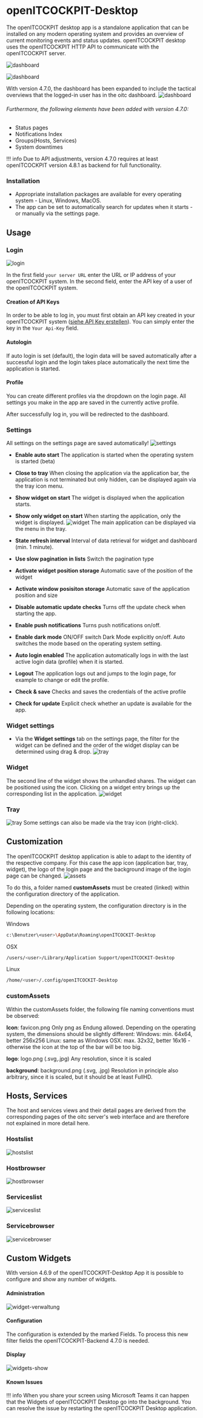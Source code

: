 # openITCOCKPIT-Desktop
The openITCOCKPIT desktop app is a standalone application that can be installed on any modern operating system and provides an overview of current monitoring events and status updates. openITCOCKPIT desktop uses the openITCOCKPIT HTTP API to communicate with the openITCOCKPIT server.

![dashboard](../images/oitc-desktop/desktop-ligt.png)

![dashboard](../images/oitc-desktop/desktop-dark.png)

With version 4.7.0, the dashboard has been expanded to include the tactical overviews that the logged-in user has in the oitc dashboard.
![dashboard](../images/oitc-desktop/tacticals-desktop.png)

###### Furthermore, the following elements have been added with version 4.7.0:

* Status pages
* Notifications Index
* Groups(Hosts, Services)
* System downtimes

!!! info
    Due to API adjustments, version 4.7.0 requires at least openITCOCKPIT version 4.8.1 as backend for full functionality.

### Installation
* Appropriate installation packages are available for every operating system - Linux, Windows, MacOS.
* The app can be set to automatically search for updates when it starts - or manually via the settings page.

## Usage

### Login

![login](../images/oitc-desktop/login.png)

In the first field `your server URL` enter the URL or IP address of your openITCOCKPIT system.
In the second field, enter the API key of a user of the openITCOCKPIT system.

#### Creation of API Keys
In order to be able to log in, you must first obtain an API key created in your openITCOCKPIT system ([siehe API Key erstellen](../../development/api/#api-keys)). You can simply enter the key in the `Your Api-Key` field.

#### Autologin
If auto login is set (default), the login data will be saved automatically after a successful login and the login takes place automatically the next time the application is started.

#### Profile
You can create different profiles via the dropdown on the login page.
All settings you make in the app are saved in the currently active profile.

After successfully log in, you will be redirected to the dashboard.

### Settings
All settings on the settings page are saved automatically!
![settings](../images/oitc-desktop/settings.png)

* **Enable auto start**
The application is started when the operating system is started (beta)

* **Close to tray**
When closing the application via the application bar, the application is not terminated but only hidden, can be displayed again via the tray icon menu.
* **Show widget on start**
The widget is displayed when the application starts.

* **Show only widget on start**
When starting the application, only the widget is displayed.
![widget](../images/oitc-desktop/widget.png)
The main application can be displayed via the menu in the tray.

* **State refresh interval**
Interval of data retrieval for widget and dashboard (min. 1 minute).

* **Use slow pagination in lists**
Switch the pagination type

* **Activate widget position storage**
Automatic save of the position of the widget

* **Activate window posisiton storage**
Automatic save of the application position and size

* **Disable automatic update checks**
Turns off the update check when starting the app.

* **Enable push notifications**
Turns push notifications on/off.

* **Enable dark mode**
ON/OFF switch Dark Mode explicitly on/off. Auto switches the mode based on the operating system setting.

* **Auto login enabled**
The application automatically logs in with the last active login data (profile) when it is started.

* **Logout**
The application logs out and jumps to the login page, for example to change or edit the profile.

* **Check & save**
Checks and saves the credentials of the active profile

* **Check for update**
Explicit check whether an update is available for the app.

### Widget settings
* Via the **Widget settings** tab on the settings page, the filter for the widget can be defined and the order of the widget display can be determined using drag & drop.
![tray](../images/oitc-desktop/widget-settings.png)

### Widget
The second line of the widget shows the unhandled shares.
The widget can be positioned using the icon.
Clicking on a widget entry brings up the corresponding list in the application.
  ![widget](../images/oitc-desktop/widget.png)

### Tray
![tray](../images/oitc-desktop/tray.png)
Some settings can also be made via the tray icon (right-click).

## Customization
The openITCOCKPIT desktop application is able to adapt to the identity of the respective company.
For this case the app icon (application bar, tray, widget), the logo of the login page and the background image of the login page can be changed.
![assets](../images/oitc-desktop/custom-assets.png)

To do this, a folder named **customAssets** must be created (linked) within the configuration directory of the application.

Depending on the operating system, the configuration directory is in the following locations:

Windows
```bash
c:\Benutzer\<user>\AppData\Roaming\openITCOCKIT-Desktop
```
OSX
```bash
/users/<user>/Library/Application Support/openITCOCKIT-Desktop
```
Linux
```bash
/home/<user>/.config/openITCOCKIT-Desktop
```

### customAssets
Within the customAssets folder, the following file naming conventions must be observed:

**Icon**: favicon.png
Only png as Endung allowed.
Depending on the operating system, the dimensions should be slightly different:
Windows: min. 64x64, better 256x256
Linux: same as  Windows
OSX: max. 32x32, better 16x16 - otherwise the icon at the top of the bar will be too big.

**logo**: logo.png (.svg,.jpg)
Any resolution, since it is scaled

**background**: background.png (.svg, .jpg)
Resolution in principle also arbitrary, since it is scaled, but it should be at least FullHD.

## Hosts, Services

The host and services views and their detail pages are derived from the corresponding pages of the oitc server's web interface and are therefore not explained in more detail here.
### Hostslist
![hostslist](../images/oitc-desktop/hostlist.png)
### Hostbrowser
![hostbrowser](../images/oitc-desktop/hostbrowser.png)
### Serviceslist
![serviceslist](../images/oitc-desktop/servicelist.png)
### Servicebrowser
![servicebrowser](../images/oitc-desktop/servicebrowser.png)

## Custom Widgets
With version 4.6.9 of the openITCOCKPIT-Desktop App it is possible to configure and show any number of widgets.
#### Administration
![widget-verwaltung](../images/oitc-desktop/widget-administration.png)
#### Configuration
The configuration is extended by the marked Fields. To process this new filter fields the  openITCOCKPIT-Backend 4.7.0 is needed.
#### Display
![widgets-show](../images/oitc-desktop/custom-widgets.png)

#### Known Issues

!!! info
    When you share your screen using Microsoft Teams it can happen that the Widgets of openITCOCKPIT Desktop go into the background.
    You can resolve the issue by restarting the openITCOCKPIT Desktop application.
